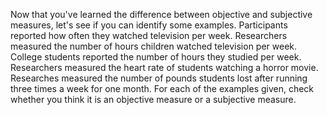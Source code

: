 Now that you've learned the difference between objective and subjective
measures, let's see if you can identify some examples. Participants reported
how often they watched television per week. Researchers measured the number of
hours children watched television per week. College students reported the
number of hours they studied per week. Researchers measured the heart rate of
students watching a horror movie. Researches measured the number of pounds
students lost after running three times a week for one month. For each of the
examples given, check whether you think it is an objective measure or a
subjective measure.

